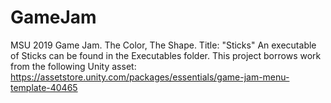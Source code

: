 # GameJam
MSU 2019 Game Jam. The Color, The Shape.
Title:  "Sticks"
An executable of Sticks can be found in the Executables folder.
This project borrows work from the following Unity asset: https://assetstore.unity.com/packages/essentials/game-jam-menu-template-40465 
